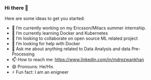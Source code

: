 ### Hi there 👋

Here are some ideas to get you started:

- 🔭 I’m currently working on my Ericsson/Mitacs summer internship. 
- 🌱 I’m currently learning Docker and Kubernetes
- 👯 I’m looking to collaborate on open source ML related project
- 🤔 I’m looking for help with Docker
- 💬 Ask me about anything related to Data Analysis and data Pre-Processing 
- 📫 How to reach me: https://www.linkedin.com/in/mdrezwankhan
- 😄 Pronouns: He/His
- ⚡ Fun fact: I am an enigneer

